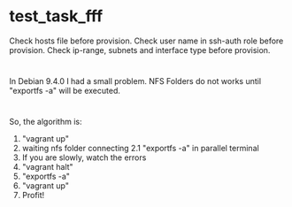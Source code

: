 # test_task_fff
Check hosts file before provision.
Check user name in ssh-auth role before provision.
Check ip-range, subnets and interface type before provision.
#
In Debian 9.4.0 I had a small problem.
NFS Folders do not works until "exportfs -a" will be executed.
#
So, the algorithm is:
1. "vagrant up"
2. waiting nfs folder connecting
2.1 "exportfs -a" in parallel terminal
3. If you are slowly, watch the errors
4. "vagrant halt"
5. "exportfs -a"
6. "vagrant up"
7. Profit!
